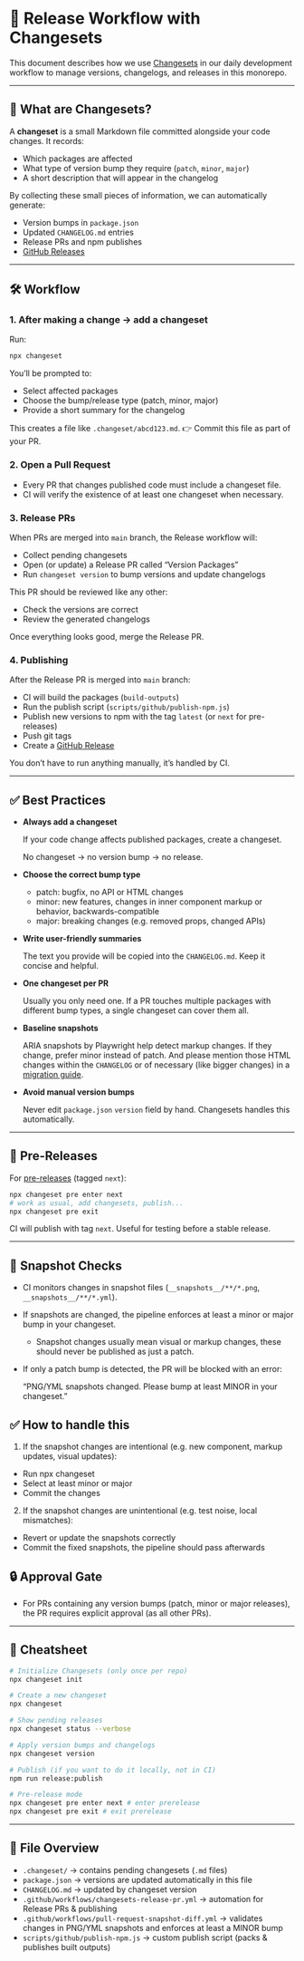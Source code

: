 # 🚢 Release Workflow with Changesets

This document describes how we use [Changesets](https://github.com/changesets/changesets) in our daily development workflow to manage versions, changelogs, and releases in this monorepo.

---

## 📖 What are Changesets?

A **changeset** is a small Markdown file committed alongside your code changes. It records:

- Which packages are affected
- What type of version bump they require (`patch`, `minor`, `major`)
- A short description that will appear in the changelog

By collecting these small pieces of information, we can automatically generate:

- Version bumps in `package.json`
- Updated `CHANGELOG.md` entries
- Release PRs and npm publishes
- [GitHub Releases](https://github.com/db-ux-design-system/core-web/releases)

---

## 🛠 Workflow

### 1. After making a change → add a changeset

Run:

```bash
npx changeset
```

You’ll be prompted to:

- Select affected packages
- Choose the bump/release type (patch, minor, major)
- Provide a short summary for the changelog

This creates a file like `.changeset/abcd123.md`.
👉 Commit this file as part of your PR.

### 2. Open a Pull Request

- Every PR that changes published code must include a changeset file.
- CI will verify the existence of at least one changeset when necessary.

### 3. Release PRs

When PRs are merged into `main` branch, the Release workflow will:

- Collect pending changesets
- Open (or update) a Release PR called “Version Packages”
- Run `changeset version` to bump versions and update changelogs

This PR should be reviewed like any other:

- Check the versions are correct
- Review the generated changelogs

Once everything looks good, merge the Release PR.

### 4. Publishing

After the Release PR is merged into `main` branch:

- CI will build the packages (`build-outputs`)
- Run the publish script (`scripts/github/publish-npm.js`)
- Publish new versions to npm with the tag `latest` (or `next` for pre-releases)
- Push git tags
- Create a [GitHub Release](https://github.com/db-ux-design-system/core-web/releases)

You don’t have to run anything manually, it’s handled by CI.

---

## ✅ Best Practices

- **Always add a changeset**

    If your code change affects published packages, create a changeset.

    No changeset → no version bump → no release.

- **Choose the correct bump type**
    - patch: bugfix, no API or HTML changes
    - minor: new features, changes in inner component markup or behavior, backwards-compatible
    - major: breaking changes (e.g. removed props, changed APIs)

- **Write user-friendly summaries**

    The text you provide will be copied into the `CHANGELOG.md`. Keep it concise and helpful.

- **One changeset per PR**

    Usually you only need one. If a PR touches multiple packages with different bump types, a single changeset can cover them all.

- **Baseline snapshots**

    ARIA snapshots by Playwright help detect markup changes. If they change, prefer minor instead of patch.
    And please mention those HTML changes within the `CHANGELOG` or of necessary (like bigger changes) in a [migration guide](https://github.com/db-ux-design-system/core-web/tree/main/docs/migration).

- **Avoid manual version bumps**

    Never edit `package.json` `version` field by hand. Changesets handles this automatically.

---

## 🚧 Pre-Releases

For [pre-releases](https://github.com/changesets/changesets/blob/main/docs/prereleases.md) (tagged `next`):

```bash
npx changeset pre enter next
# work as usual, add changesets, publish...
npx changeset pre exit
```

CI will publish with tag `next`. Useful for testing before a stable release.

---

## 📸 Snapshot Checks

- CI monitors changes in snapshot files (`__snapshots__/**/*.png`, `__snapshots__/**/*.yml`).
- If snapshots are changed, the pipeline enforces at least a minor or major bump in your changeset.
    - Snapshot changes usually mean visual or markup changes, these should never be published as just a patch.
- If only a patch bump is detected, the PR will be blocked with an error:

    “PNG/YML snapshots changed. Please bump at least MINOR in your changeset.”

## ✅ How to handle this

1. If the snapshot changes are intentional (e.g. new component, markup updates, visual updates):

- Run npx changeset
- Select at least minor or major
- Commit the changes

2. If the snapshot changes are unintentional (e.g. test noise, local mismatches):

- Revert or update the snapshots correctly
- Commit the fixed snapshots, the pipeline should pass afterwards

## 🔒 Approval Gate

- For PRs containing any version bumps (patch, minor or major releases), the PR requires explicit approval (as all other PRs).

---

## 🔑 Cheatsheet

```bash
# Initialize Changesets (only once per repo)
npx changeset init

# Create a new changeset
npx changeset

# Show pending releases
npx changeset status --verbose

# Apply version bumps and changelogs
npx changeset version

# Publish (if you want to do it locally, not in CI)
npm run release:publish

# Pre-release mode
npx changeset pre enter next # enter prerelease
npx changeset pre exit # exit prerelease
```

---

## 📂 File Overview

- `.changeset/` → contains pending changesets (`.md` files)
- `package.json` → versions are updated automatically in this file
- `CHANGELOG.md` → updated by changeset version
- `.github/workflows/changesets-release-pr.yml` → automation for Release PRs & publishing
- `.github/workflows/pull-request-snapshot-diff.yml` → validates changes in PNG/YML snapshots and enforces at least a MINOR bump
- `scripts/github/publish-npm.js` → custom publish script (packs & publishes built outputs)
